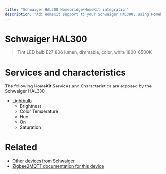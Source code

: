 ```yaml
---
title: "Schwaiger HAL300 Homebridge/HomeKit integration"
description: "Add HomeKit support to your Schwaiger HAL300, using Homebridge, Zigbee2MQTT and homebridge-z2m."
---
```

<!---
This file has been GENERATED using src/docgen/docgen.ts
DO NOT EDIT THIS FILE MANUALLY!
-->
# Schwaiger HAL300
> Tint LED bulb E27 806 lumen, dimmable, color, white 1800-6500K


# Services and characteristics
The following HomeKit Services and Characteristics are exposed by
the Schwaiger HAL300

* [Lightbulb](../../light.md)
  * Brightness
  * Color Temperature
  * Hue
  * On
  * Saturation


# Related
* [Other devices from Schwaiger](../index.md#schwaiger)
* [Zigbee2MQTT documentation for this device](https://www.zigbee2mqtt.io/devices/HAL300.html)